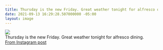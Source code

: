 ```yaml
---
title: Thursday is the new Friday. Great weather tonight for alfresco dining.
date: 2021-09-13 16:29:28.507000000 -05:00
layout: image
---
```


<img src="https://scontent-iad3-1.cdninstagram.com/v/t51.29350-15/241507507_223175026439151_2169064486629555895_n.jpg?_nc_cat=101&ccb=1-5&_nc_sid=8ae9d6&_nc_ohc=ATA8hn6HJb0AX8hnZ0X&_nc_ht=scontent-iad3-1.cdninstagram.com&edm=ANo9K5cEAAAA&oh=f96921771b8a7b9f9ae45ae3ec946ad1&oe=6143B9FC"><br>
Thursday is the new Friday. Great weather tonight for alfresco dining.<br>
<a href="https://www.instagram.com/p/CTn8w2_rljV/">From Instagram post</a>